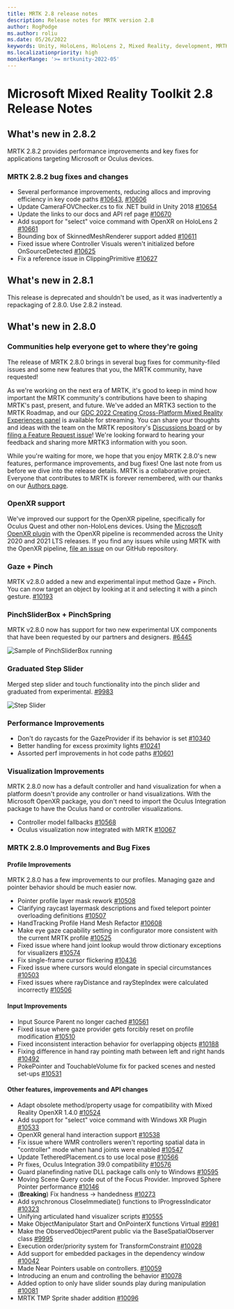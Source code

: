 ```yaml
---
title: MRTK 2.8 release notes
description: Release notes for MRTK version 2.8
author: RogPodge
ms.author: roliu
ms.date: 05/26/2022
keywords: Unity, HoloLens, HoloLens 2, Mixed Reality, development, MRTK, XRSDK, Legacy XR, Leap Motion, Ultraleap, OpenXR
ms.localizationpriority: high
monikerRange: '>= mrtkunity-2022-05'
---
```


# Microsoft Mixed Reality Toolkit 2.8 Release Notes

## What's new in 2.8.2

MRTK 2.8.2 provides performance improvements and key fixes for applications targeting Microsoft or Oculus devices.

### MRTK 2.8.2 bug fixes and changes

- Several performance improvements, reducing allocs and improving efficiency in key code paths [#10643](https://github.com/microsoft/MixedRealityToolkit-Unity/pull/10643), [#10606](https://github.com/microsoft/MixedRealityToolkit-Unity/pull/10606)
- Update CameraFOVChecker.cs to fix .NET build in Unity 2018 [#10654](https://github.com/microsoft/MixedRealityToolkit-Unity/pull/10654)
- Update the links to our docs and API ref page [#10670](https://github.com/microsoft/MixedRealityToolkit-Unity/pull/10670)
- Add support for "select" voice command with OpenXR on HoloLens 2 [#10661](https://github.com/microsoft/MixedRealityToolkit-Unity/pull/10661)
- Bounding box of SkinnedMeshRenderer support added [#10611](https://github.com/microsoft/MixedRealityToolkit-Unity/pull/10611)
- Fixed issue where Controller Visuals weren't initialized before OnSourceDetected [#10625](https://github.com/microsoft/MixedRealityToolkit-Unity/pull/10625)
- Fix a reference issue in ClippingPrimitive [#10627](https://github.com/microsoft/MixedRealityToolkit-Unity/pull/10627)

## What's new in 2.8.1

This release is deprecated and shouldn't be used, as it was inadvertently a repackaging of 2.8.0. Use 2.8.2 instead.

## What's new in 2.8.0

### Communities help everyone get to where they're going

The release of MRTK 2.8.0 brings in several bug fixes for community-filed issues and some new features that you, the MRTK community, have requested!

As we're working on the next era of MRTK, it's good to keep in mind how important the MRTK community's contributions have been to shaping MRTK's past, present, and future. We've added an MRTK3 section to the MRTK Roadmap, and our [GDC 2022 Creating Cross-Platform Mixed Reality Experiences panel](https://www.youtube.com/watch?v=8i3caXfE318&t=8s) is available for streaming. You can share your thoughts and ideas with the team on the MRTK repository's [Discussions board](https://github.com/microsoft/MixedRealityToolkit-Unity/discussions) or by [filing a Feature Request issue](https://github.com/microsoft/MixedRealityToolkit-Unity/issues/)! We're looking forward to hearing your feedback and sharing more MRTK3 information with you soon.

While you're waiting for more, we hope that you enjoy MRTK 2.8.0's new features, performance improvements, and bug fixes! One last note from us before we dive into the release details. MRTK is a collaborative project. Everyone that contributes to MRTK is forever remembered, with our thanks on our [Authors page](../contributing/authors.md).

### OpenXR support

We've improved our support for the OpenXR pipeline, specifically for Oculus Quest and other non-HoloLens devices. Using the [Microsoft OpenXR plugin](/windows/mixed-reality/develop/unity/mixed-reality-openxr-plugin) with the OpenXR pipeline is recommended across the Unity 2020 and 2021 LTS releases. If you find any issues while using MRTK with the OpenXR pipeline, [file an issue](https://github.com/microsoft/MixedRealityToolkit-Unity/issues/) on our GitHub repository.

### Gaze + Pinch

MRTK v2.8.0 added a new and experimental input method Gaze + Pinch. You can now target an object by looking at it and selecting it with a pinch gesture. [#10193](https://github.com/microsoft/MixedRealityToolkit-Unity/pull/10193)

### PinchSliderBox + PinchSpring

MRTK v2.8.0 now has support for two new experimental UX components that have been requested by our partners and designers. [#6445](https://github.com/microsoft/MixedRealityToolkit-Unity/pull/6445)

![Sample of PinchSliderBox running](https://user-images.githubusercontent.com/13305729/67987465-afb05a00-fbea-11e9-81fe-c323f2366b52.gif)

### Graduated Step Slider

Merged step slider and touch functionality into the pinch slider and graduated from experimental. [#9983](https://github.com/microsoft/MixedRealityToolkit-Unity/pull/9983)

![Step Slider](https://user-images.githubusercontent.com/39840334/122488212-d410a400-cf91-11eb-8d31-fc7584ddc465.gif)

### Performance Improvements

- Don't do raycasts for the GazeProvider if its behavior is set [#10340](https://github.com/microsoft/MixedRealityToolkit-Unity/pull/10340)
- Better handling for excess proximity lights [#10241](https://github.com/microsoft/MixedRealityToolkit-Unity/pull/10241)
- Assorted perf improvements in hot code paths [#10601](https://github.com/microsoft/MixedRealityToolkit-Unity/pull/10601)

### Visualization Improvements

MRTK 2.8.0 now has a default controller and hand visualization for when a platform doesn't provide any controller or hand visualizations. With the Microsoft OpenXR package, you don't need to import the Oculus Integration package to have the Oculus hand or controller visualizations.

- Controller model fallbacks [#10568](https://github.com/microsoft/MixedRealityToolkit-Unity/pull/10568)
- Oculus visualization now integrated with MRTK [#10067](https://github.com/microsoft/MixedRealityToolkit-Unity/pull/10067)

### MRTK 2.8.0 Improvements and Bug Fixes

#### Profile Improvements

MRTK 2.8.0 has a few improvements to our profiles. Managing gaze and pointer behavior should be much easier now.

- Pointer profile layer mask rework [#10508](https://github.com/microsoft/MixedRealityToolkit-Unity/pull/10508)
- Clarifying raycast layermask descriptions and fixed teleport pointer overloading definitions [#10507](https://github.com/microsoft/MixedRealityToolkit-Unity/pull/10507)
- HandTracking Profile Hand Mesh Refactor [#10608](https://github.com/microsoft/MixedRealityToolkit-Unity/pull/10608)
- Make eye gaze capability setting in configurator more consistent with the current MRTK profile [#10525](https://github.com/microsoft/MixedRealityToolkit-Unity/pull/10525)
- Fixed issue where hand joint lookup would throw dictionary exceptions for visualizers [#10574](https://github.com/microsoft/MixedRealityToolkit-Unity/pull/100574)
- Fix single-frame cursor flickering [#10436](https://github.com/microsoft/MixedRealityToolkit-Unity/pull/10436)
- Fixed issue where cursors would elongate in special circumstances [#10503](https://github.com/microsoft/MixedRealityToolkit-Unity/pull/10503)
- Fixed issues where rayDistance and rayStepIndex were calculated incorrectly [#10506](https://github.com/microsoft/MixedRealityToolkit-Unity/pull/10506)

#### Input Improvements

- Input Source Parent no longer cached [#10561](https://github.com/microsoft/MixedRealityToolkit-Unity/pull/10561)
- Fixed issue where gaze provider gets forcibly reset on profile modification [#10510](https://github.com/microsoft/MixedRealityToolkit-Unity/pull/10510)
- Fixed inconsistent interaction behavior for overlapping objects [#10188](https://github.com/microsoft/MixedRealityToolkit-Unity/pull/10188)
- Fixing difference in hand ray pointing math between left and right hands [#10492](https://github.com/microsoft/MixedRealityToolkit-Unity/pull/10492)
- PokePointer and TouchableVolume fix for packed scenes and nested set-ups [#10531](https://github.com/microsoft/MixedRealityToolkit-Unity/pull/10531)

#### Other features, improvements and API changes

- Adapt obsolete method/property usage for compatibility with Mixed Reality OpenXR 1.4.0 [#10524](https://github.com/microsoft/MixedRealityToolkit-Unity/pull/10524)
- Add support for "select" voice command with Windows XR Plugin [#10533](https://github.com/microsoft/MixedRealityToolkit-Unity/pull/10533)
- OpenXR general hand interaction support [#10538](https://github.com/microsoft/MixedRealityToolkit-Unity/pull/10538)
- Fix issue where WMR controllers weren't reporting spatial data in "controller" mode when hand joints were enabled [#10547](https://github.com/microsoft/MixedRealityToolkit-Unity/pull/10547)
- Update TetheredPlacement.cs to use local pose [#10566](https://github.com/microsoft/MixedRealityToolkit-Unity/pull/10566)
- Pr fixes, Oculus Integration 39.0 compatibility [#10576](https://github.com/microsoft/MixedRealityToolkit-Unity/pull/10576)
- Guard planefinding native DLL package calls only to Windows [#10595](https://github.com/microsoft/MixedRealityToolkit-Unity/pull/10595)
- Moving Scene Query code out of the Focus Provider. Improved Sphere Pointer performance [#10146](https://github.com/microsoft/MixedRealityToolkit-Unity/pull/10146)
- (**Breaking**) Fix handness -> handedness [#10273](https://github.com/microsoft/MixedRealityToolkit-Unity/pull/10273)
- Add synchronous CloseImmediate() functions to IProgressIndicator [#10323](https://github.com/microsoft/MixedRealityToolkit-Unity/pull/10323)
- Unifying articulated hand visualizer scripts [#10555](https://github.com/microsoft/MixedRealityToolkit-Unity/pull/10555)
- Make ObjectManipulator Start and OnPointerX functions Virtual [#9981](https://github.com/microsoft/MixedRealityToolkit-Unity/pull/9981)
- Make the ObservedObjectParent public via the BaseSpatialObserver class [#9995](https://github.com/microsoft/MixedRealityToolkit-Unity/pull/9995)
- Execution order/priority system for TransformConstraint [#10028](https://github.com/microsoft/MixedRealityToolkit-Unity/pull/10028)
- Add support for embedded packages in the dependency window [#10042](https://github.com/microsoft/MixedRealityToolkit-Unity/pull/10042)
- Made Near Pointers usable on controllers. [#10059](https://github.com/microsoft/MixedRealityToolkit-Unity/pull/10059)
- Introducing an enum and controlling the behavior [#10078](https://github.com/microsoft/MixedRealityToolkit-Unity/pull/10078)
- Added option to only have slider sounds play during manipulation [#10081](https://github.com/microsoft/MixedRealityToolkit-Unity/pull/10081)
- MRTK TMP Sprite shader addition [#10096](https://github.com/microsoft/MixedRealityToolkit-Unity/pull/10096)
